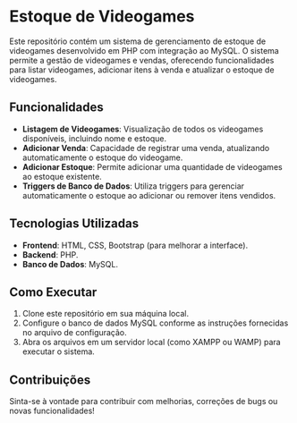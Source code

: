 # Estoque de Videogames

Este repositório contém um sistema de gerenciamento de estoque de videogames desenvolvido em PHP com integração ao MySQL. O sistema permite a gestão de videogames e vendas, oferecendo funcionalidades para listar videogames, adicionar itens à venda e atualizar o estoque de videogames.

## Funcionalidades

- **Listagem de Videogames**: Visualização de todos os videogames disponíveis, incluindo nome e estoque.
- **Adicionar Venda**: Capacidade de registrar uma venda, atualizando automaticamente o estoque do videogame.
- **Adicionar Estoque**: Permite adicionar uma quantidade de videogames ao estoque existente.
- **Triggers de Banco de Dados**: Utiliza triggers para gerenciar automaticamente o estoque ao adicionar ou remover itens vendidos.

## Tecnologias Utilizadas

- **Frontend**: HTML, CSS, Bootstrap (para melhorar a interface).
- **Backend**: PHP.
- **Banco de Dados**: MySQL.

## Como Executar

1. Clone este repositório em sua máquina local.
2. Configure o banco de dados MySQL conforme as instruções fornecidas no arquivo de configuração.
3. Abra os arquivos em um servidor local (como XAMPP ou WAMP) para executar o sistema.

## Contribuições

Sinta-se à vontade para contribuir com melhorias, correções de bugs ou novas funcionalidades!
